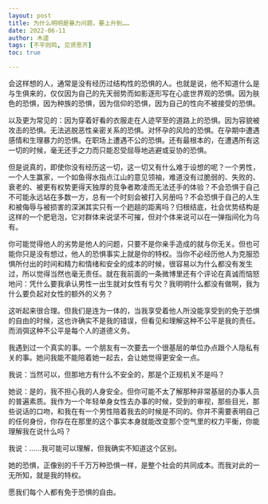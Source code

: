 ```yaml
---
layout: post
title: 为什么明明是暴力问题，要上升到……
date: 2022-06-11
author: 木遥
tags: [不平则鸣, 见贤思齐]
toc: true

---
```


 会这样想的人，通常是没有经历过结构性的恐惧的人。也就是说，他不知道什么是与生俱来的，仅仅因为自己的先天弱势而如影逐形写在心底世界观的恐惧。因为肤色的恐惧，因为种族的恐惧，因为信仰的恐惧，因为自己的性向不被接受的恐惧。

以及更为常见的：因为穿着好看的衣服走在人迹罕至的道路上的恐惧。因为容貌被攻击的恐惧。无法逃脱恶性亲密关系的恐惧。对怀孕的风险的恐惧。在孕期中遭遇感情和生理暴力的恐惧。在职场上遭遇不公的恐惧。还有最根本的，在遭遇所有这一切的时候，毫无还手之力而只能忍受屈辱地逃避或妥协的恐惧。

但是说真的，即使你没有经历这一切，这一切又有什么难于设想的呢？一个男性，一个人生赢家，一个如鱼得水指点江山的意见领袖，难道没有过脆弱的、失败的、衰老的、被更有权势更得天独厚的竞争者欺凌而无法还手的体验？不会恐惧于自己不可能永远站在多数一方，总有一个时刻会被打入另册吗？不会恐惧于自己的人生和被侮辱与被损害的深渊其实只有一个趔趄的距离吗？归根结底，社会优势结构是这样的一个肥皂泡，它对群体来说坚不可摧，但对个体来说可以在一弹指间化为乌有。

你可能觉得他人的劣势是他人的问题，只要不是你亲手造成的就与你无关。但也可能你只是没有想过，他人的恐惧事实上就是你的特权。当你不必经历他人为克服恐惧所付出的时间和精力和情绪和安全的成本的时候，很容易以为什么都没有发生过，所以觉得当然也毫无责任。就在我前面的一条微博里还有个评论在真诚而恼怒地问：凭什么要我承认男性一出生就对女性有亏欠？我明明什么都没有做啊，我为什么要负起对女性的额外的义务？

这听起来很合理。但我们是连为一体的，当我享受着他人所没能享受到的免于恐惧的自由的时候，这也许确实不是我的错误，但看见和理解这种不公平是我的责任。而消弭这种不公平是每个人的道德义务。

我遇到过一个真实的事。一个朋友有一次要去一个很基层的单位办点跟个人隐私有关的事。她问我能不能陪着她一起去，会让她觉得更安全一点。

我说：当然可以，但那地方有什么不安全的，那是个正规机关不是吗？

她说：是的，我不担心我的人身安全。但你可能不太了解那种非常基层的办事人员的普遍素质。我作为一个年轻单身女性去办事的时候，受到的审视，那些目光，那些说话的口吻，和我在有一个男性陪着我去的时候是不同的。你并不需要表明自己的任何身份，你存在在那里的这个事实本身就能改变那个空气里的权力平衡，你能理解我在说什么吗？

我说：……我可能可以理解，但我确实不知道这个区别。

她的恐惧，正像别的千千万万种恐惧一样，是整个社会的共同成本。而我对此的一无所知，就是我的特权。

愿我们每个人都有免于恐惧的自由。